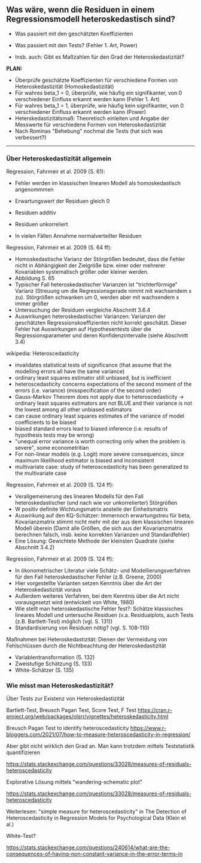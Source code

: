 ## Was wäre, wenn die Residuen in einem Regressionsmodell heteroskedastisch sind?
* Was passiert mit den geschätzten Koeffizienten
* Was passiert mit den Tests? (Fehler 1. Art, Power)

* Insb. auch: Gibt es Maßzahlen für den Grad der Heteroskedastizität?

__PLAN:__

* Überprüfe geschätzte Koeffizienten für verschiedene Formen von Heteroskedastizität (Homoskedastizität)
* Für wahres beta_1 = 0, überprüfe, wie häufig ein signifikanter, von 0 verschiedener Einfluss erkannt werden kann (Fehler 1. Art)
* Für wahres beta_1 = 1, überprüfe, wie häufig kein signifikanter, von 0 verschiedener Einfluss erkannt werden kann (Power)
* Heterskedastizitätsmaß: Theoretisch einleiten und Angabe der Messwerte für verschiedene Formen von Heteroskedastizität
* Nach Rominas "Behebung" nochmal die Tests (hat sich was verbessert?)

----

### Über Heteroskedastizität allgemein

Regression, Fahrmeir et al. 2009 (S. 61):

* Fehler werden im klassischen linearen Modell als homoskedastisch angenommmen
* Erwartungswert der Residuen gleich 0
* Residuen additiv
* Residuen unkorreliert

* In vielen Fällen Annahme normalverteilter Residuen


Regression, Fahrmeir et al. 2009 (S. 64 ff):

* Homoskedastische Varianz der Störgrößen bedeutet, dass die Fehler nicht in Abhängigkeit der Zielgröße bzw. einer oder mehrerer Kovariablen systematisch größer oder kleiner werden. 
* Abbildung S. 65
* Typischer Fall heteroskedastischer Varianzen ist "trichterförmige" Varianz (Streuung um die Regressionsgerade nimmt mit wachsendem x zu). Störgrößen schwanken um 0, werden aber mit wachsendem x immer größer
* Untersuchung der Residuen vergleiche Abschnitt 3.6.4
* Auswirkungen heteroskedastischer Varianzen: Varianzen der geschätzten Regressionskoeffizienten nicht korrekt geschätzt. Dieser Fehler hat Auswirkungen auf Hypothesentests über die Regressionsparameter und deren Konfidenzintervalle (siehe Abschnitt 3.4)


wikipedia: Heteroscedasticity

* invalidates statistical tests of significance (that assume that the modelling errors all have the same variance)
* ordinary least squares estimator still unbiased, but is inefficient
* heteroscedasticity concerns expectations of the second moment of the errors (i.e. variance) (misspecification of the second order)
* Gauss-Markov Theorem does not apply due to heteroscedasticity -> ordinary least squares estimators are not BLUE and their variance is not the lowest among all other unbiased estimators
* can cause ordinary least squares estimates of the variance of model coefficients to be biased
* biased standard errors lead to biased inference (i.e. results of hypothesis tests may be wrong)
* "unequal error variance is worth correcting only when the problem is severe", some econometritian
* For non-linear models (e.g. Logit) more severe consequences, since maximum likelihood estimator is biased and inconsistent
* multivariate case: study of heteroscedasticity has been generalized to the multivariate case


Regression, Fahrmeir et al. 2009 (S. 124 ff):

* Verallgemeinerung des linearen Modells für den Fall heteroskedastischer (und nach wie vor unkorrelierter) Störgrößen 
* W positiv definite Wichtungsmatrix anstelle der Einheitsmatrix
* Auswirkung auf den KQ-Schätzer: Immernoch erwartungstreu für beta, Kovarianzmatrix stimmt nicht mehr mit der aus dem klassischen linearen Modell überein (Damit alle Größen, die sich aus der Kovarianzmatrix berechnen falsch, insb. keine korrekten Varianzen und Standardfehler)
* Eine Lösung: Gewichtete Methode der kleinsten Quadrate (siehe Abschnitt 3.4.2)


Regression, Fahrmeir et al. 2009 (S. 124 ff):

* In ökonometrischer Literatur viele Schätz- und Modellierungsverfahren für den Fall heteroskedastischer Fehler (z.B. Greene, 2000)
* Hier vorgestellte Varianten setzen Kenntnis über die Art der Heteroskedastizität voraus
* Außerdem weiteres Verfahren, bei dem Kenntnis über die Art nicht vorausgesetzt wird (entwickelt von White, 1980)
* Wie stellt man heteroskedastische Fehler fest?: Schätze klassisches lineares Modell und untersuche Residuen (v.a. Residualplots, auch Tests (z.B. Bartlett-Test) möglich (vgl. S. 131))
* Standardisierung von Residuen nötig? (vgl. S. 108-110)

Maßnahmen bei Heteroskedastizität: Dienen der Vermeidung von Fehlschlüssen durch die Nichtbeachtung der Heteroskedastizität
* Variablentransformation (S. 132)
* Zweistufige Schätzung (S. 133)
* White-Schätzer (S. 135)


### Wie misst man Heteroskedastizität?

Über Tests zur Existenz von Heteroskedastizität 

Bartlett-Test, Breusch Pagan Test, Score Test, F Test
https://cran.r-project.org/web/packages/olsrr/vignettes/heteroskedasticity.html

Breusch Pagan Test to identify heteroscedasticity
https://www.r-bloggers.com/2021/07/how-to-measure-heteroscedasticity-in-regression/

Aber gibt nicht wirklich den Grad an. Man kann trotzdem mittels Teststatistik quantifizieren

https://stats.stackexchange.com/questions/33028/measures-of-residuals-heteroscedasticity

Explorative Lösung mittels "wandering-schematic plot"

https://stats.stackexchange.com/questions/33028/measures-of-residuals-heteroscedasticity


Weiterlesen: "simple measure for heteroscedasticity" in The Detection of Heteroscedasticity in
Regression Models for Psychological Data (Klein et al.)

White-Test?


https://stats.stackexchange.com/questions/240614/what-are-the-consequences-of-having-non-constant-variance-in-the-error-terms-in

